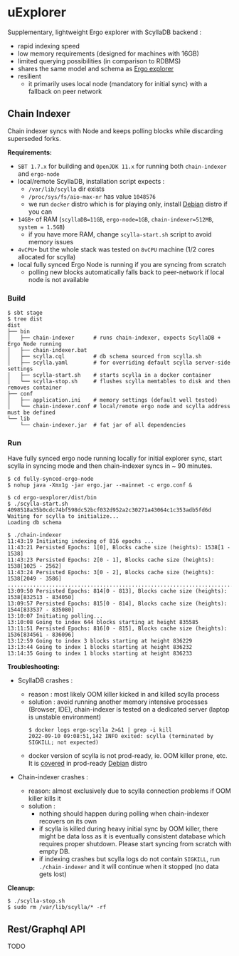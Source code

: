 # uExplorer

Supplementary, lightweight Ergo explorer with ScyllaDB backend :
  - rapid indexing speed
  - low memory requirements (designed for machines with 16GB)
  - limited querying possibilities (in comparison to RDBMS)
  - shares the same model and schema as [Ergo explorer](https://github.com/ergoplatform/explorer-backend)
  - resilient
    - it primarily uses local node (mandatory for initial sync) with a fallback on peer network

## Chain Indexer

Chain indexer syncs with Node and keeps polling blocks while discarding superseded forks.

**Requirements:**
  - `SBT 1.7.x` for building and `OpenJDK 11.x` for running both `chain-indexer` and `ergo-node`
  - local/remote ScyllaDB, installation script expects :
      - `/var/lib/scylla` dir exists
      - `/proc/sys/fs/aio-max-nr` has value `1048576`
      - we run `docker` distro which is for playing only, install [Debian](https://github.com/scylladb/scylladb/tree/60e8f5743cc777882c6b53fa04a0e82c8ae862b2/dist/debian) distro if you can
  - `14GB+` of RAM (`scyllaDB=11GB`, `ergo-node=1GB`, `chain-indexer=512MB`, `system = 1.5GB`)
      - if you have more RAM, change `scylla-start.sh` script to avoid memory issues
  - `4vCPU+` but the whole stack was tested on `8vCPU` machine (1/2 cores allocated for scylla)
  - local fully synced Ergo Node is running if you are syncing from scratch
      - polling new blocks automatically falls back to peer-network if local node is not available

### Build

```
$ sbt stage
$ tree dist
dist
├── bin
│   ├── chain-indexer      # runs chain-indexer, expects ScyllaDB + Ergo Node running
│   ├── chain-indexer.bat
│   ├── scylla.cql         # db schema sourced from scylla.sh
│   ├── scylla.yaml        # for overriding default scylla server-side settings
│   ├── scylla-start.sh    # starts scylla in a docker container
│   └── scylla-stop.sh     # flushes scylla memtables to disk and then removes container
├── conf
│   ├── application.ini    # memory settings (default well tested)
│   └── chain-indexer.conf # local/remote ergo node and scylla address must be defined
└── lib
    └── chain-indexer.jar  # fat jar of all dependencies
```

### Run

Have fully synced ergo node running locally for initial explorer sync,
start scylla in syncing mode and then chain-indexer syncs in ~ 90 minutes.
```
$ cd fully-synced-ergo-node
$ nohup java -Xmx1g -jar ergo.jar --mainnet -c ergo.conf &

$ cd ergo-uexplorer/dist/bin
$ ./scylla-start.sh
4098518a35b0cdc74bf598dc52bcf032d952a2c30271a43064c1c353adb5fd6d
Waiting for scylla to initialize...
Loading db schema

$ ./chain-indexer
11:43:19 Initiating indexing of 816 epochs ...
11:43:21 Persisted Epochs: 1[0], Blocks cache size (heights): 1538[1 - 1538]
11:43:23 Persisted Epochs: 2[0 - 1], Blocks cache size (heights): 1538[1025 - 2562]
11:43:24 Persisted Epochs: 3[0 - 2], Blocks cache size (heights): 1538[2049 - 3586]
.......................................................................
13:09:50 Persisted Epochs: 814[0 - 813], Blocks cache size (heights): 1538[832513 - 834050]
13:09:57 Persisted Epochs: 815[0 - 814], Blocks cache size (heights): 1544[833537 - 835080]
13:10:07 Initiating polling...
13:10:08 Going to index 644 blocks starting at height 835585
13:11:51 Persisted Epochs: 816[0 - 815], Blocks cache size (heights): 1536[834561 - 836096]
13:12:59 Going to index 3 blocks starting at height 836229
13:13:44 Going to index 1 blocks starting at height 836232
13:14:35 Going to index 1 blocks starting at height 836233
```

**Troubleshooting:**

-  ScyllaDB crashes :
    - reason : most likely OOM killer kicked in and killed scylla process
    - solution : avoid running another memory intensive processes (Browser, IDE),
                 chain-indexer is tested on a dedicated server (laptop is unstable environment)
        ```
        $ docker logs ergo-scylla 2>&1 | grep -i kill
        2022-09-10 09:08:51,142 INFO exited: scylla (terminated by SIGKILL; not expected)
        ```
    - docker version of scylla is not prod-ready, ie. OOM killer prone, etc. It is [covered](https://github.com/scylladb/scylladb/blob/60e8f5743cc777882c6b53fa04a0e82c8ae862b2/dist/common/systemd/scylla-server.service#L25)
      in prod-ready [Debian](https://github.com/scylladb/scylladb/tree/60e8f5743cc777882c6b53fa04a0e82c8ae862b2/dist/debian) distro

- Chain-indexer crashes :
    - reason: almost exclusively due to scylla connection problems if OOM killer kills it
    - solution :
        - nothing should happen during polling when chain-indexer recovers on its own
        - if scylla is killed during heavy initial sync by OOM killer,
          there might be data loss as it is eventually consistent database
          which requires proper shutdown. Please start syncing from scratch with empty DB.
        - if indexing crashes but scylla logs do not contain `SIGKILL`,
          run `./chain-indexer` and it will continue when it stopped (no data gets lost)

**Cleanup:**
```
$ ./scylla-stop.sh
$ sudo rm /var/lib/scylla/* -rf
```

## Rest/Graphql API

TODO
